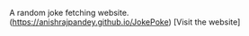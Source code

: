 A random joke fetching website. <br>
(https://anishrajpandey.github.io/JokePoke) [Visit the website]
